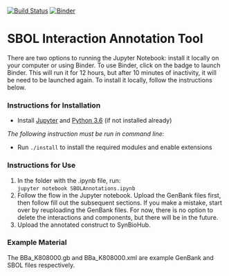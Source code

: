 [![Build Status](https://travis-ci.org/TASBE/SBOL-Annotator.svg?branch=master)](https://travis-ci.org/TASBE/SBOL-Annotator)
[![Binder](https://mybinder.org/badge_logo.svg)](https://mybinder.org/v2/gh/TASBE/SBOL-Annotator/master?filepath=SBOLAnnotations.ipynb)
# SBOL Interaction Annotation Tool
There are two options to running the Jupyter Notebook: install it locally on your computer or using Binder. To use Binder, click on the badge to launch Binder. This will run it for 12 hours, but after 10 minutes of inactivity, it will be need to be launched again. To install it locally, follow the instructions below.
### Instructions for Installation
- Install [Jupyter](https://jupyter.org/install) and [Python 3.6](https://www.python.org/downloads/) (if not installed already)  
  
  
_The following instruction must be run in command line:_  
- Run `./install` to install the required modules and enable extensions

### Instructions for Use
1. In the folder with the .ipynb file, run:  
    `jupyter notebook SBOLAnnotations.ipynb`
2. Follow the flow in the Jupyter notebook. Upload the GenBank files first, then follow fill out the subsequent sections. If you make a mistake, start over by reuploading the GenBank files. For now, there is no option to delete the interactions and components, but there will be in the future.
3. Upload the annotated construct to SynBioHub.

### Example Material
The BBa_K808000.gb and BBa_K808000.xml are example GenBank and SBOL files respectively.
